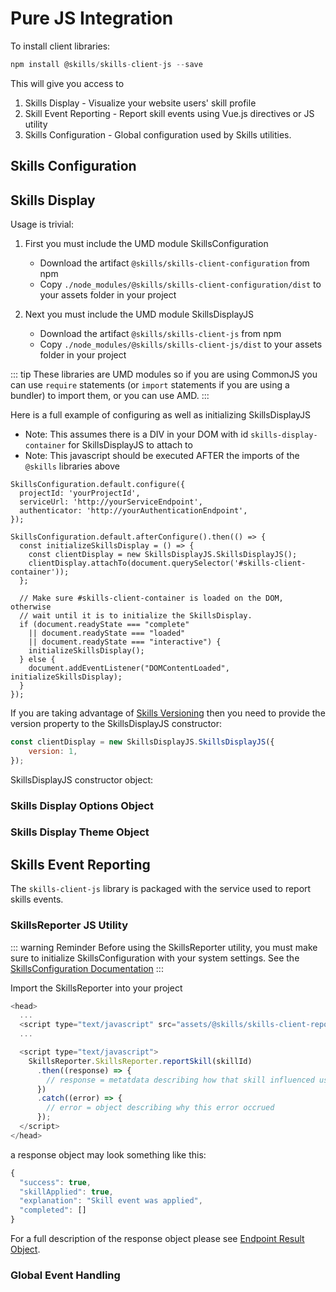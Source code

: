# Pure JS Integration

To install client libraries:

``` js
npm install @skills/skills-client-js --save
```

This will give you access to 
1. Skills Display - Visualize your website users' skill profile
1. Skill Event Reporting - Report skill events using Vue.js directives or JS utility 
1. Skills Configuration - Global configuration used by Skills utilities.

## Skills Configuration

<import-content path="/skills-client/common/skillsConfiguration/js/clientConfig.html"/>

## Skills Display

<import-content path="/skills-client/common/skillsDisplayIntro.html"/>

Usage is trivial:
1. First you must include the UMD module SkillsConfiguration
    
    * Download the artifact ```@skills/skills-client-configuration``` from npm
    * Copy ```./node_modules/@skills/skills-client-configuration/dist``` to your assets folder in your project
1. Next you must include the UMD module SkillsDisplayJS 
  
    * Download the artifact ```@skills/skills-client-js``` from npm
    * Copy ```./node_modules/@skills/skills-client-js/dist``` to your assets folder in your project

::: tip
These libraries are UMD modules so if you are using CommonJS you can use ```require``` statements (or ```import``` statements if you are using a bundler) to import them, or you can use AMD.
:::

Here is a full example of configuring as well as initializing SkillsDisplayJS
* Note: This assumes there is a DIV in your DOM with id ```skills-display-container``` for SkillsDisplayJS to attach to
* Note: This javascript should be executed AFTER the imports of the ```@skills``` libraries above

``` js{1-5,9-10,13-14}
SkillsConfiguration.default.configure({
  projectId: 'yourProjectId',
  serviceUrl: 'http://yourServiceEndpoint',
  authenticator: 'http://yourAuthenticationEndpoint',
});

SkillsConfiguration.default.afterConfigure().then(() => {
  const initializeSkillsDisplay = () => {
    const clientDisplay = new SkillsDisplayJS.SkillsDisplayJS();
    clientDisplay.attachTo(document.querySelector('#skills-client-container'));
  };

  // Make sure #skills-client-container is loaded on the DOM, otherwise 
  // wait until it is to initialize the SkillsDisplay.
  if (document.readyState === "complete"
    || document.readyState === "loaded"
    || document.readyState === "interactive") {
    initializeSkillsDisplay();
  } else {
    document.addEventListener("DOMContentLoaded", initializeSkillsDisplay);
  }
});
```

If you are taking advantage of [Skills Versioning](/dashboard/user-guide/skills.html#skills-versioning) then you need to provide the version property to 
the SkillsDisplayJS constructor:

``` js
const clientDisplay = new SkillsDisplayJS.SkillsDisplayJS({
    version: 1,
});
```

 SkillsDisplayJS constructor object:

<import-content path="/skills-client/common/skillsDisplayArguments.html"/>


### Skills Display Options Object

<import-content path="/skills-client/common/skillsDisplayOptionsObject.html"/>

### Skills Display Theme Object

<import-content path="/skills-client/common/slillsDisplayTheme.html"/>

## Skills Event Reporting

The ```skills-client-js``` library is packaged with the service used to report skills events.

### SkillsReporter JS Utility

::: warning Reminder
Before using the SkillsReporter utility, you must make sure to initialize SkillsConfiguration
with your system settings.  See the [SkillsConfiguration Documentation](/skills-client/js.html#skills-configuration) 
:::

Import the SkillsReporter into your project

``` js
<head>
  ...
  <script type="text/javascript" src="assets/@skills/skills-client-reporter/dist/SkillsReporter.umd.min.js" />
  ...

  <script type="text/javascript">
    SkillsReporter.SkillsReporter.reportSkill(skillId)
      .then((response) => {
        // response = metatdata describing how that skill influenced user's skills posture
      })
      .catch((error) => {
        // error = object describing why this error occrued
      });
  </script>
</head>
```

a response object may look something like this:
``` js
{
  "success": true,
  "skillApplied": true,
  "explanation": "Skill event was applied",
  "completed": []
}
```

For a full description of the response object please see [Endpoint Result Object](/skills-client/endpoints.html#endpoint-result-object).

### Global Event Handling

<import-content path="/skills-client/common/skillsReporter/globalEventHandling.html"/>

